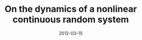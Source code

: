 ---
title: "On the dynamics of a nonlinear continuous random system"
authors: "A. Cunha Jr and R. Sampaio"
event: "1st International Symposium on Uncertainty Quantification and Stochastic Modeling (Uncertainties 2012)"
year: "2012"
doi: 
pdf: 
arxiv: 
hal: "https://hal.archives-ouvertes.fr/hal-01487364"
image: "GraphicalAbstract_Conf_2012_Uncertainties2012.png"
layout: none
date: 2012-03-15
collection: publications
category: conferences
permalink: /publications/ConferencePaper_2012_Uncertainties2012
---